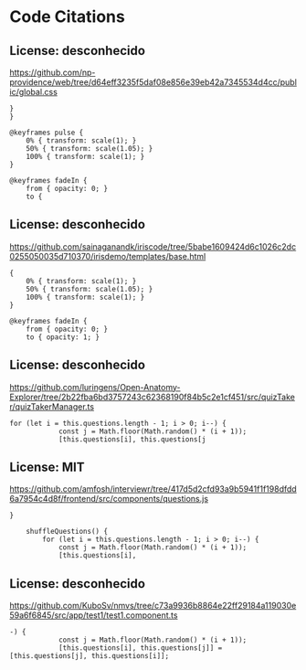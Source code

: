 # Code Citations

## License: desconhecido
https://github.com/np-providence/web/tree/d64eff3235f5daf08e856e39eb42a7345534d4cc/public/global.css

```
}
}

@keyframes pulse {
    0% { transform: scale(1); }
    50% { transform: scale(1.05); }
    100% { transform: scale(1); }
}

@keyframes fadeIn {
    from { opacity: 0; }
    to {
```


## License: desconhecido
https://github.com/sainaganandk/iriscode/tree/5babe1609424d6c1026c2dc0255050035d710370/irisdemo/templates/base.html

```
{
    0% { transform: scale(1); }
    50% { transform: scale(1.05); }
    100% { transform: scale(1); }
}

@keyframes fadeIn {
    from { opacity: 0; }
    to { opacity: 1; }
```


## License: desconhecido
https://github.com/luringens/Open-Anatomy-Explorer/tree/2b22fba6bd3757243c62368190f84b5c2e1cf451/src/quizTaker/quizTakerManager.ts

```
for (let i = this.questions.length - 1; i > 0; i--) {
            const j = Math.floor(Math.random() * (i + 1));
            [this.questions[i], this.questions[j
```


## License: MIT
https://github.com/amfosh/interviewr/tree/417d5d2cfd93a9b5941f1f198dfdd6a7954c4d8f/frontend/src/components/questions.js

```
}

    shuffleQuestions() {
        for (let i = this.questions.length - 1; i > 0; i--) {
            const j = Math.floor(Math.random() * (i + 1));
            [this.questions[i],
```


## License: desconhecido
https://github.com/KuboSv/nmvs/tree/c73a9936b8864e22ff29184a119030e59a6f6845/src/app/test1/test1.component.ts

```
-) {
            const j = Math.floor(Math.random() * (i + 1));
            [this.questions[i], this.questions[j]] = [this.questions[j], this.questions[i]];
```

